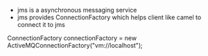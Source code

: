 * jms is a asynchronous messaging service
* jms provides ConnectionFactory which helps client like camel to connect it to jms



ConnectionFactory connectionFactory =
  new ActiveMQConnectionFactory("vm://localhost");

